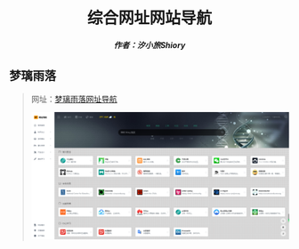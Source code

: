 <center><h1>综合网址网站导航</h1></center>

<center><h5>作者：汐小旅Shiory</h5></center>



## 梦璃雨落

> 网址：[梦璃雨落网址导航](https://mengluo.work/)
>
> ![](img/微信截图_20230527125751.png)

